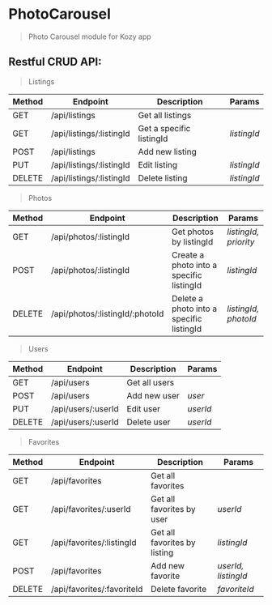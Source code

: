 # PhotoCarousel

> Photo Carousel module for Kozy app

## Restful CRUD API:

> Listings

| Method | Endpoint | Description | Params |
|--------|----------|-------------|--------|
| GET | /api/listings | Get all listings | |
| GET | /api/listings/:listingId | Get a specific listingId | _listingId_ |
| POST | /api/listings | Add new listing | |
| PUT | /api/listings/:listingId | Edit listing | _listingId_ |
| DELETE | /api/listings/:listingId | Delete listing | _listingId_ |

> Photos

| Method | Endpoint | Description | Params |
|--------|----------|-------------|--------|
| GET | /api/photos/:listingId | Get photos by listingId | _listingId, priority_ |
| POST | /api/photos/:listingId | Create a photo into a specific listingId | _listingId_ |
| DELETE | /api/photos/:listingId/:photoId | Delete a photo into a specific listingId | _listingId, photoId_ |

> Users

| Method | Endpoint | Description | Params |
|--------|----------|-------------|--------|
| GET | /api/users | Get all users | |
| POST | /api/users | Add new user | _user_ |
| PUT | /api/users/:userId | Edit user | _userId_ |
| DELETE | /api/users/:userId | Delete user | _userId_ |

> Favorites

| Method | Endpoint | Description | Params |
|--------|----------|-------------|--------|
| GET | /api/favorites | Get all favorites | |
| GET | /api/favorites/:userId | Get all favorites by user | _userId_ |
| GET | /api/favorites/:listingId | Get all favorites by listing | _listingId_ |
| POST | /api/favorites | Add new favorite | _userId, listingId_ |
| DELETE | /api/favorites/:favoriteId | Delete favorite | _favoriteId_ |








